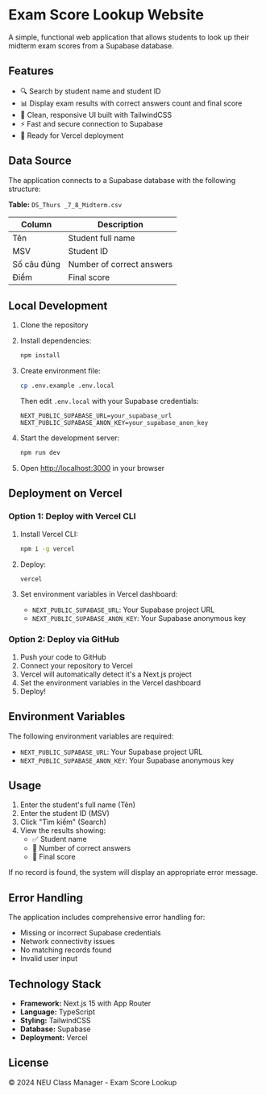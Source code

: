 # Exam Score Lookup Website

A simple, functional web application that allows students to look up their midterm exam scores from a Supabase database.

## Features

- 🔍 Search by student name and student ID
- 📊 Display exam results with correct answers count and final score
- 🎨 Clean, responsive UI built with TailwindCSS
- ⚡ Fast and secure connection to Supabase
- 🚀 Ready for Vercel deployment

## Data Source

The application connects to a Supabase database with the following structure:

**Table:** `DS_Thurs _7_8_Midterm.csv`

| Column | Description |
|--------|-------------|
| Tên | Student full name |
| MSV | Student ID |
| Số câu đúng | Number of correct answers |
| Điểm | Final score |

## Local Development

1. Clone the repository
2. Install dependencies:
   ```bash
   npm install
   ```

3. Create environment file:
   ```bash
   cp .env.example .env.local
   ```
   
   Then edit `.env.local` with your Supabase credentials:
   ```
   NEXT_PUBLIC_SUPABASE_URL=your_supabase_url
   NEXT_PUBLIC_SUPABASE_ANON_KEY=your_supabase_anon_key
   ```

4. Start the development server:
   ```bash
   npm run dev
   ```

5. Open [http://localhost:3000](http://localhost:3000) in your browser

## Deployment on Vercel

### Option 1: Deploy with Vercel CLI

1. Install Vercel CLI:
   ```bash
   npm i -g vercel
   ```

2. Deploy:
   ```bash
   vercel
   ```

3. Set environment variables in Vercel dashboard:
   - `NEXT_PUBLIC_SUPABASE_URL`: Your Supabase project URL
   - `NEXT_PUBLIC_SUPABASE_ANON_KEY`: Your Supabase anonymous key

### Option 2: Deploy via GitHub

1. Push your code to GitHub
2. Connect your repository to Vercel
3. Vercel will automatically detect it's a Next.js project
4. Set the environment variables in the Vercel dashboard
5. Deploy!

## Environment Variables

The following environment variables are required:

- `NEXT_PUBLIC_SUPABASE_URL`: Your Supabase project URL
- `NEXT_PUBLIC_SUPABASE_ANON_KEY`: Your Supabase anonymous key

## Usage

1. Enter the student's full name (Tên)
2. Enter the student ID (MSV)
3. Click "Tìm kiếm" (Search)
4. View the results showing:
   - ✅ Student name
   - 🎯 Number of correct answers
   - 🧾 Final score

If no record is found, the system will display an appropriate error message.

## Error Handling

The application includes comprehensive error handling for:
- Missing or incorrect Supabase credentials
- Network connectivity issues
- No matching records found
- Invalid user input

## Technology Stack

- **Framework:** Next.js 15 with App Router
- **Language:** TypeScript
- **Styling:** TailwindCSS
- **Database:** Supabase
- **Deployment:** Vercel

## License

© 2024 NEU Class Manager - Exam Score Lookup